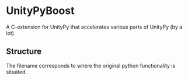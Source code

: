 # UnityPyBoost

A C-extension for UnityPy that accelerates various parts of UnityPy (by a lot).

## Structure

The filename corresponds to where the original python functionality is situated.
